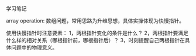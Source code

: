 学习笔记

array operation:
数组问题，常用思路为升维思想，具体实操体现为快慢指针。

使用快慢指针时注意要素：
1，两根指针变化的条件是什么？
2，两根指针要满足什么样的相对关系（哪根指针前，哪根指针后）？
3，时刻提醒自己两根指针在具体问题中的物理意义。

